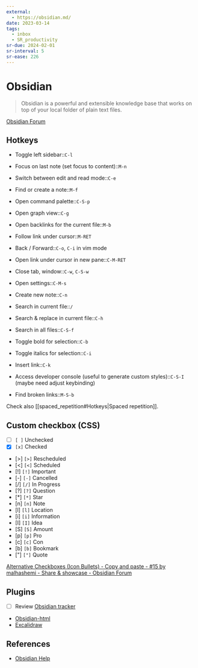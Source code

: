 ```yaml
---
external:
  - https://obsidian.md/
date: 2023-03-14
tags:
  - inbox
  - SR_productivity
sr-due: 2024-02-01
sr-interval: 5
sr-ease: 226
---
```


# Obsidian

> Obsidian is a powerful and extensible knowledge base that works on top of your
> local folder of plain text files.

[Obsidian Forum](https://forum.obsidian.md/)

## Hotkeys

- Toggle left sidebar::`C-l`
- Focus on last note (set focus to content)::`M-n`
- Switch between edit and read mode::`C-e`
- Find or create a note::`M-f`
- Open command palette::`C-S-p`
- Open graph view::`C-g`
- Open backlinks for the current file::`M-b`
- Follow link under cursor::`M-RET`
- Back / Forward::`C-o`, `C-i` in vim mode
- Open link under cursor in new pane::`C-M-RET`
- Close tab, window::`C-w`, `C-S-w`
- Open settings::`C-M-s`
- Create new note::`C-n`
- Search in current file::`/`
- Search & replace in current file::`C-h`
- Search in all files::`C-S-f`

- Toggle bold for selection::`C-b`
- Toggle italics for selection::`C-i`
- Insert link::`C-k`

- Access developer console (useful to generate custom styles)::`C-S-I` (maybe need adjust keybinding)
- Find broken links::`M-S-b`

Check also [[spaced_repetition#Hotkeys|Spaced repetition]].

## Custom checkbox (CSS)

- [ ] `[ ]` Unchecked
- [x] `[x]` Checked
- [>] `[>]` Rescheduled
- [<] `[<]` Scheduled
- [!] `[!]` Important
- [-] `[-]` Cancelled
- [/] `[/]` In Progress
- [?] `[?]` Question
- [*] `[*]` Star
- [n] `[n]` Note
- [l] `[l]` Location
- [i] `[i]` Information
- [I] `[I]` Idea
- [S] `[S]` Amount
- [p] `[p]` Pro
- [c] `[c]` Con
- [b] `[b]` Bookmark
- ["] `["]` Quote

[Alternative Checkboxes (Icon Bullets) - Copy and paste - #15 by malhashemi -
Share & showcase - Obsidian
Forum](https://forum.obsidian.md/t/alternative-checkboxes-icon-bullets-copy-and-paste/35962/15)

## Plugins

- [ ] Review [Obsidian tracker](https://github.com/pyrochlore/obsidian-tracker)
- [Obsidian-html](https://obsidian-html.github.io/v4/index.html)
- [Excalidraw](https://github.com/zsviczian/obsidian-excalidraw-plugin)

## References

- [Obsidian Help](https://help.obsidian.md/)
